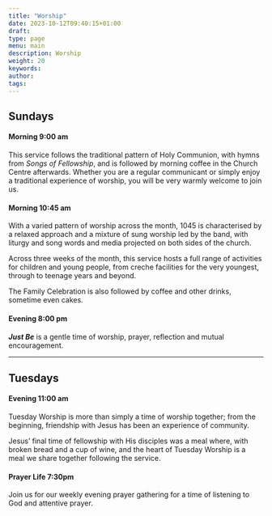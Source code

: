 ```yaml
---
title: "Worship"
date: 2023-10-12T09:40:15+01:00
draft:
type: page
menu: main
description: Worship
weight: 20
keywords:
author: 
tags: 
---
```


## Sundays
#### Morning 9:00 am
This service follows the traditional pattern of Holy Communion, with hymns from *Songs of Fellowship*, and is followed by morning coffee in the Church Centre afterwards. Whether you are a regular communicant or simply enjoy a traditional experience of worship, you will be very warmly welcome to join us.

#### Morning 10:45 am
With a varied pattern of worship across the month, 1045 is characterised by a relaxed approach and a mixture of sung worship led by the band, with liturgy and song words and media projected on both sides of the church.

Across three weeks of the month, this service hosts a full range of activities for children and young people, from creche facilities for the very youngest, through to teenage years and beyond.

The Family Celebration is also followed by coffee and other drinks, sometime even cakes.

#### Evening 8:00 pm
***Just Be*** is a gentle time of worship, prayer, reflection and mutual encouragement.

---

## Tuesdays
#### Evening 11:00 am
Tuesday Worship is more than simply a time of worship together; from the beginning, friendship with Jesus has been an experience of community.

Jesus’ final time of fellowship with His disciples was a meal where, with broken bread and a cup of wine, and the heart of Tuesday Worship is a meal we share together following the service. 

#### Prayer Life 7:30pm
Join us for our weekly evening prayer gathering for a time of listening to God and attentive prayer.


